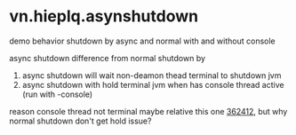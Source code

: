 # vn.hieplq.asynshutdown
demo behavior shutdown by async and normal with and without console

async shutdown difference from normal shutdown by
1. async shutdown will wait non-deamon thead terminal to shutdown jvm
2. async shutdown with hold terminal jvm when has console thread active (run with -console)

reason console thread not terminal maybe relative this one [362412](https://bugs.eclipse.org/bugs/show_bug.cgi?id=362412), but why normal shutdown don't get hold issue?
